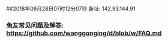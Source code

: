 ##2018年09月28日07时12分07秒 新址: 142.93.144.91
### 兔友常见问题及解答: https://github.com/wanggonging/d/blob/w/FAQ.md
